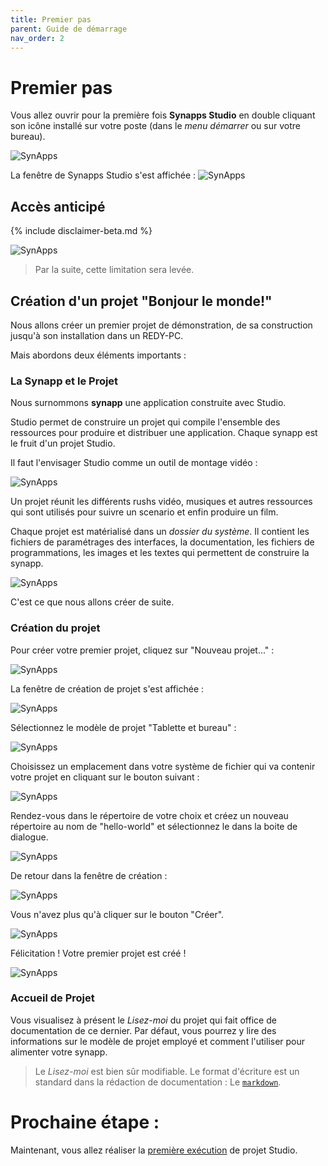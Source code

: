 ```yaml
---
title: Premier pas
parent: Guide de démarrage
nav_order: 2
---
```


# Premier pas

Vous allez ouvrir pour la première fois **Synapps Studio** en double cliquant son icône installé sur votre poste (dans le *menu démarrer* ou sur votre bureau).

![SynApps](../assets/icon-studio.png)

La fenêtre de Synapps Studio s'est affichée :
![SynApps](../assets/first-open-01.png)


## Accès anticipé

{% include disclaimer-beta.md %}

![SynApps](../assets/first-open-12.png)

> Par la suite, cette limitation sera levée.

## Création d'un projet "Bonjour le monde!"

Nous allons créer un premier projet de démonstration, de sa construction jusqu'à son installation dans un REDY-PC.

Mais abordons deux éléments importants :

### La Synapp et le Projet

Nous surnommons **synapp** une application construite avec Studio.

Studio permet de construire un projet qui compile l'ensemble des ressources pour produire et distribuer une application.
Chaque synapp est le fruit d'un projet Studio.

Il faut l'envisager Studio comme un outil de montage vidéo :

![SynApps](../assets/first-open-02.png)

Un projet réunit les différents rushs vidéo, musiques et autres ressources qui sont utilisés pour suivre un scenario et enfin produire un film.

Chaque projet est matérialisé dans un *dossier du système*. Il contient les fichiers de paramétrages des interfaces, la documentation, les fichiers de programmations, les images et les textes qui permettent de construire la synapp.

![SynApps](../assets/first-open-03.png)

C'est ce que nous allons créer de suite.

### Création du projet

Pour créer votre premier projet, cliquez sur "Nouveau projet..." :

![SynApps](../assets/first-open-04.png)

La fenêtre de création de projet s'est affichée :

![SynApps](../assets/first-open-05.png)

Sélectionnez le modèle de projet "Tablette et bureau" :

![SynApps](../assets/first-open-06.png)

Choisissez un emplacement dans votre système de fichier qui va contenir votre projet en cliquant sur le bouton suivant :

![SynApps](../assets/first-open-07.png)

Rendez-vous dans le répertoire de votre choix et créez un nouveau répertoire au nom de "hello-world" et sélectionnez le dans la boite de dialogue.

![SynApps](../assets/first-open-08.png)

De retour dans la fenêtre de création :

![SynApps](../assets/first-open-09.png)

Vous n'avez plus qu'à cliquer sur le bouton "Créer".

![SynApps](../assets/first-open-10.png)

Félicitation ! Votre premier projet est créé !

![SynApps](../assets/first-open-11.png)

### Accueil de Projet

Vous visualisez à présent le *Lisez-moi* du projet qui fait office de documentation de ce dernier. Par défaut, vous pourrez y lire des informations sur le modèle de projet employé et comment l'utiliser pour alimenter votre synapp.

> Le *Lisez-moi* est bien sûr modifiable. Le format d'écriture est un standard dans la rédaction de documentation : Le [`markdown`](https://fr.wikipedia.org/wiki/Markdown).


# Prochaine étape :
Maintenant, vous allez réaliser la [première exécution](./first-run) de projet Studio.
